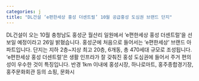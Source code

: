 ```yaml
---
categories: j
title: "DL건설 ‘e편한세상 홍성 더센트럴’ 10월 공급홍성 도심권 브랜드 단지"
---
```

DL건설이 오는 10월 충청남도 홍성군 월산리 일원에서 &lsquo;e편한세상 홍성 더센트럴&rsquo;을 선보일 예정이라고 26일 밝혔습니다. 홍성군에 처음으로 들어서는 &lsquo;e편한세상&rsquo; 브랜드 아파트입니다. 단지는 지하 2층~지상 최고 20층, 6개동, 총 470세대 규모로 조성됩니다. &lsquo;e편한세상 홍성 더센트럴&rsquo;은 생활 인프라가 잘 갖춰진 홍성 도심권에 들어서 주거 편의성이 우수한 것이 특징입니다. 반경 1km 이내에 홍성시장, 하나로마트, 홍주종합경기장, 홍주문화회관 등의 쇼핑, 문화시